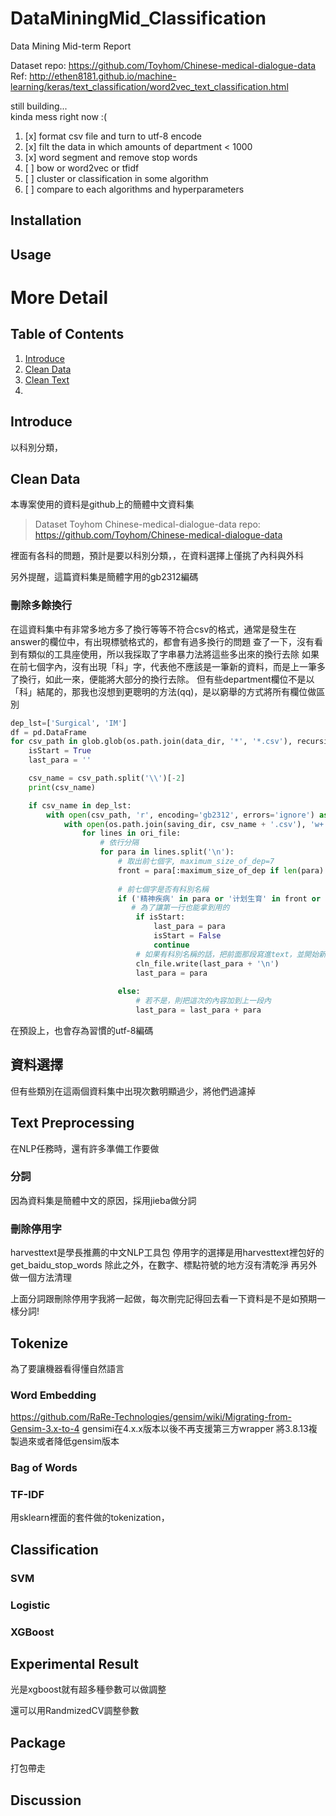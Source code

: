 # DataMiningMid_Classification
Data Mining Mid-term Report

Dataset repo: https://github.com/Toyhom/Chinese-medical-dialogue-data \
Ref: http://ethen8181.github.io/machine-learning/keras/text_classification/word2vec_text_classification.html

still building...\
kinda mess right now :(

1. [x] format csv file and turn to utf-8 encode
2. [x] filt the data in which amounts of department < 1000 
3. [x] word segment and remove stop words
4. [ ] bow or word2vec or tfidf
5. [ ] cluster or classification in some algorithm
6. [ ] compare to each algorithms and hyperparameters

## Installation


## Usage


# More Detail
## Table of Contents
1. [Introduce](#introduce)
2. [Clean Data](#clean-data)
3. [Clean Text](#clean-text)
4. 


## Introduce
以科別分類，

## Clean Data
本專案使用的資料是github上的簡體中文資料集

> Dataset Toyhom Chinese-medical-dialogue-data 
> repo: https://github.com/Toyhom/Chinese-medical-dialogue-data 

裡面有各科的問題，預計是要以科別分類，，在資料選擇上僅挑了內科與外科

另外提醒，這篇資料集是簡體字用的gb2312編碼

### 刪除多餘換行
在這資料集中有非常多地方多了換行等等不符合csv的格式，通常是發生在answer的欄位中，有出現標號格式的，都會有過多換行的問題
查了一下，沒有看到有類似的工具座使用，所以我採取了字串暴力法將這些多出來的換行去除
如果在前七個字內，沒有出現「科」字，代表他不應該是一筆新的資料，而是上一筆多了換行，如此一來，便能將大部分的換行去除。
但有些department欄位不是以「科」結尾的，那我也沒想到更聰明的方法(qq)，是以窮舉的方式將所有欄位做區別

```python
dep_lst=['Surgical', 'IM']
df = pd.DataFrame
for csv_path in glob.glob(os.path.join(data_dir, '*', '*.csv'), recursive=True):
    isStart = True
    last_para = ''

    csv_name = csv_path.split('\\')[-2]
    print(csv_name)

    if csv_name in dep_lst:
        with open(csv_path, 'r', encoding='gb2312', errors='ignore') as ori_file:
            with open(os.path.join(saving_dir, csv_name + '.csv'), 'w+') as cln_file:
                for lines in ori_file:
                    # 依行分隔
                    for para in lines.split('\n'): 
                        # 取出前七個字, maximum_size_of_dep=7
                        front = para[:maximum_size_of_dep if len(para) > maximum_size_of_dep else len(para)]
                        
                        # 前七個字是否有科別名稱
                        if ('精神疾病' in para or '计划生育' in front or '体检' in front or '减肥' in front or '生活疾病' in front or '结核病' in front or '美容' in front or '复杂先心病' in front or '精神心理' in front or '传染病' in front or '健身' in front or '动脉导管未闭' in front or '皮肤顽症' in front or '肛肠' in front or '科' in front) and ',' in front:
                           # 為了讓第一行也能拿到用的
                            if isStart:
                                last_para = para
                                isStart = False
                                continue
                            # 如果有科別名稱的話，把前面那段寫進text，並開始新的一行
                            cln_file.write(last_para + '\n')
                            last_para = para
                            
                        else:
                            # 若不是，則把這次的內容加到上一段內
                            last_para = last_para + para
```


在預設上，也會存為習慣的utf-8編碼

## 資料選擇
但有些類別在這兩個資料集中出現次數明顯過少，將他們過濾掉



## Text Preprocessing
在NLP任務時，還有許多準備工作要做
### 分詞
因為資料集是簡體中文的原因，採用jieba做分詞

### 刪除停用字
harvesttext是學長推薦的中文NLP工具包
停用字的選擇是用harvesttext裡包好的get_baidu_stop_words
除此之外，在數字、標點符號的地方沒有清乾淨
再另外做一個方法清理

上面分詞跟刪除停用字我將一起做，每次刪完記得回去看一下資料是不是如預期一樣分詞!


## Tokenize
為了要讓機器看得懂自然語言

### Word Embedding
https://github.com/RaRe-Technologies/gensim/wiki/Migrating-from-Gensim-3.x-to-4
gensimi在4.x.x版本以後不再支援第三方wrapper
將3.8.13複製過來或者降低gensim版本

### Bag of Words

### TF-IDF
用sklearn裡面的套件做的tokenization，

## Classification
### SVM
### Logistic

### XGBoost

## Experimental Result
光是xgboost就有超多種參數可以做調整
<!-- 
 可以改由Skorch 或 Pytorch 架構改寫
還能加上wandb 使用 sweep 找到更好的hyper parameters -->

還可以用RandmizedCV調整參數

## Package
打包帶走

## Discussion


